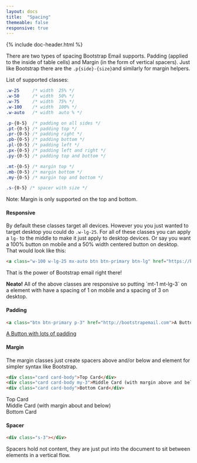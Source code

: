 ```yaml
---
layout: docs
title:  "Spacing"
themeable: false
responsive: true
---
```

{% include doc-header.html %}

There are two types of spacing Bootstrap Email supports. Padding (applied to the inside of table cells) and Margin (in the form of vertical spacers).
Just like Bootstrap there are the `.p{side}-{size}`and similarly for margin helpers.

List of supported classes:
```css
.w-25     /* width  25% */
.w-50     /* width  50% */
.w-75     /* width  75% */
.w-100    /* width  100% */
.w-auto   /* width  auto % */

.p-{0-5}  /* padding on all sides */
.pt-{0-5} /* padding top */
.pr-{0-5} /* padding right */
.pb-{0-5} /* padding bottom */
.pl-{0-5} /* padding left */
.px-{0-5} /* padding left and right */
.py-{0-5} /* padding top and bottom */

.mt-{0-5} /* margin top */
.mb-{0-5} /* margin bottom */
.my-{0-5} /* margin top and bottom */

.s-{0-5} /* spacer with size */
```

Note: Margin is only supported on the top and bottom.

#### Responsive
By default these classes target all devices. However you you just wanted to target desktop you could do `.w-lg-25`. For all of these classes you can apply a `lg-` to the middle to make it just apply to desktop devices. Or say you want a 100% button on mobile and a 50% width centered button on desktop. That would look like this:
```html
<a class="w-100 w-lg-25 mx-auto btn btn-primary btn-lg" href="https://bootstrapemail.com">Tada</a>
```

That is the power of Bootstrap email right there!
<div class="alert alert-info">
  <strong>Neato!</strong> All of the above classes are responsive so putting `mt-1 mt-lg-3` on a element with have a spacing of 1 on mobile and a spacing of 3 on desktop.
</div>

#### Padding
```html
<a class="btn btn-primary p-3" href="http://bootstrapemail.com">A Button with lots of padding</a>
```

<a class="btn btn-primary p-3" href="http://bootstrapemail.com">A Button with lots of padding</a>

#### Margin
The margin classes just create spacers above and/or below and element for simpler syntax like Bootstrap.
```html
<div class="card card-body">Top Card</div>
<div class="card card-body my-3">Middle Card (with margin above and below)</div>
<div class="card card-body">Bottom Card</div>
```

<div class="card card-body">Top Card</div>
<div class="card card-body my-3">Middle Card (with margin about and below)</div>
<div class="card card-body">Bottom Card</div>

#### Spacer
```html
<div class="s-3"></div>
```

Spacers hold not content, they are just put into the document to sit between elements in a vertical flow.

